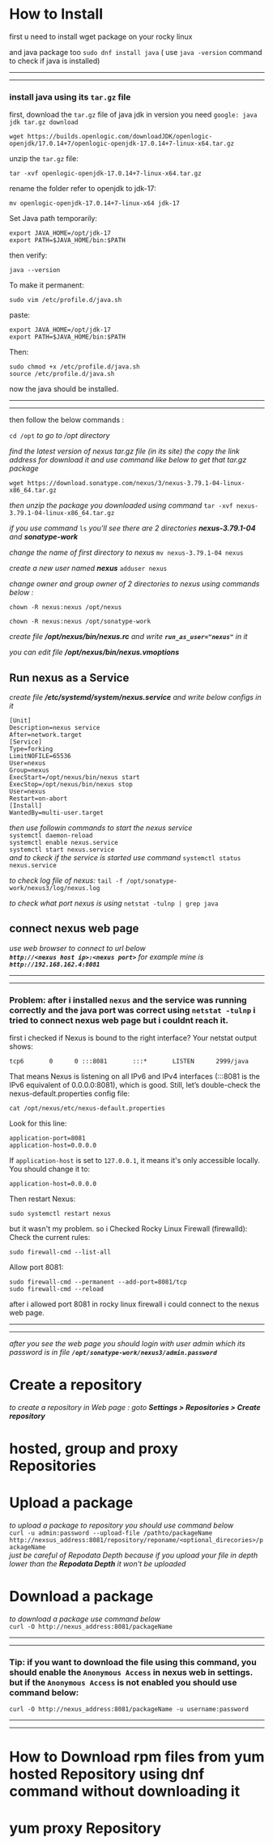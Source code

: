 # How to Install

first u need to install wget package on your rocky linux

and java package too `sudo dnf install java` ( use `java -version` command to check if java is installed)
____________________________
____________________________
### install java using its `tar.gz` file
first, download the `tar.gz` file of java jdk in version you need `google: java jdk tar.gz download`
```
wget https://builds.openlogic.com/downloadJDK/openlogic-openjdk/17.0.14+7/openlogic-openjdk-17.0.14+7-linux-x64.tar.gz
```
unzip the `tar.gz` file:
```
tar -xvf openlogic-openjdk-17.0.14+7-linux-x64.tar.gz
```
rename the folder refer to openjdk to jdk-17:
```
mv openlogic-openjdk-17.0.14+7-linux-x64 jdk-17
```
Set Java path temporarily:
```
export JAVA_HOME=/opt/jdk-17
export PATH=$JAVA_HOME/bin:$PATH
```
then verify:
```
java --version
```
To make it permanent:
```
sudo vim /etc/profile.d/java.sh
```
paste:
```
export JAVA_HOME=/opt/jdk-17
export PATH=$JAVA_HOME/bin:$PATH
```
Then:
```
sudo chmod +x /etc/profile.d/java.sh
source /etc/profile.d/java.sh
```
now the java should be installed.
____________________________
____________________________

then follow the below commands :

`cd /opt` *to go to /opt directory*

*find the latest version of nexus tar.gz file (in its site) the copy the link address for download it and use command like below to get that tar.gz package*

`wget https://download.sonatype.com/nexus/3/nexus-3.79.1-04-linux-x86_64.tar.gz`

*then unzip the package you downloaded using command* `tar -xvf nexus-3.79.1-04-linux-x86_64.tar.gz`

*if you use command* `ls` *you'll see there are 2 directories* ***nexus-3.79.1-04*** *and* ***sonatype-work***

*change the name of first directory to nexus* `mv nexus-3.79.1-04 nexus`

*create a new user named* ***nexus*** `adduser nexus`

*change owner and group owner of 2 directories to nexus using commands below :*

`chown -R nexus:nexus /opt/nexus`

`chown -R nexus:nexus /opt/sonatype-work`

*create file* ***/opt/nexus/bin/nexus.rc*** *and write* ***`run_as_user="nexus"`*** *in it*

*you can edit file* ***/opt/nexus/bin/nexus.vmoptions***

## Run nexus as a Service

*create file* ***/etc/systemd/system/nexus.service*** *and write below configs in it*
```
[Unit]
Description=nexus service
After=network.target
[Service]
Type=forking
LimitNOFILE=65536
User=nexus
Group=nexus
ExecStart=/opt/nexus/bin/nexus start
ExecStop=/opt/nexus/bin/nexus stop
User=nexus
Restart=on-abort
[Install]
WantedBy=multi-user.target
```
*then use followin commands to start the nexus service*\
`systemctl daemon-reload`\
`systemctl enable nexus.service`\
`systemctl start nexus.service`\
*and to ckeck if the service is started use command* `systemctl status nexus.service`

*to check log file of nexus:* `tail -f /opt/sonatype-work/nexus3/log/nexus.log`

*to check what port nexus is using* `netstat -tulnp | grep java`

## connect nexus web page

*use web browser to connect to url below*\
***`http://<nexus host ip>:<nexus port>`*** *for example mine is* ***`http://192.168.162.4:8081`***
____________________
____________________
### Problem: after i installed `nexus` and the service was running correctly and the java port was correct using `netstat -tulnp` i tried to connect nexus web page but i couldnt reach it. 
first i checked if Nexus is bound to the right interface?
Your netstat output shows:
```
tcp6       0      0 :::8081       :::*       LISTEN      2999/java
```
That means Nexus is listening on all IPv6 and IPv4 interfaces (:::8081 is the IPv6 equivalent of 0.0.0.0:8081), which is good.
Still, let’s double-check the nexus-default.properties config file:
```
cat /opt/nexus/etc/nexus-default.properties
```
Look for this line:
```
application-port=8081
application-host=0.0.0.0
```
If `application-host` is set to `127.0.0.1`, it means it's only accessible locally. You should change it to:
```
application-host=0.0.0.0
```
Then restart Nexus:
```
sudo systemctl restart nexus
```
but it wasn't my problem.
so i Checked Rocky Linux Firewall (firewalld):
Check the current rules:
```
sudo firewall-cmd --list-all
```
Allow port 8081:
```
sudo firewall-cmd --permanent --add-port=8081/tcp
sudo firewall-cmd --reload
```
after i allowed port 8081 in rocky linux firewall i could connect to the nexus web page.
____________________
____________________

*after you see the web page you should login with user admin which its password is in file* ***`/opt/sonatype-work/nexus3/admin.password`***

# Create a repository

*to create a repository in Web page : goto* ***Settings > Repositories > Create repository***

# hosted, group and proxy Repositories


# Upload a package

*to upload a package to repository you should use command below*\
`curl -u admin:password --upload-file /pathto/packageName http://nexsus_address:8081/repository/reponame/<optional_direcories>/packageName`\
*just be careful of Repodata Depth because if you upload your file in depth lower than the* ***Repodata Depth*** *it won't be uploaded*

# Download a package

*to download a package use command below*\
`curl -O http://nexus_address:8081/packageName`

_________________________
_________________________
### Tip: if you want to download the file using this command, you should enable the `Anonymous Access` in nexus web in settings. but if the `Anonymous Access` is not enabled you should use command below:
```
curl -O http://nexus_address:8081/packageName -u username:password
```
_________________________
_________________________

# How to Download rpm files from yum hosted Repository using **dnf** command without downloading it

# yum proxy Repository

